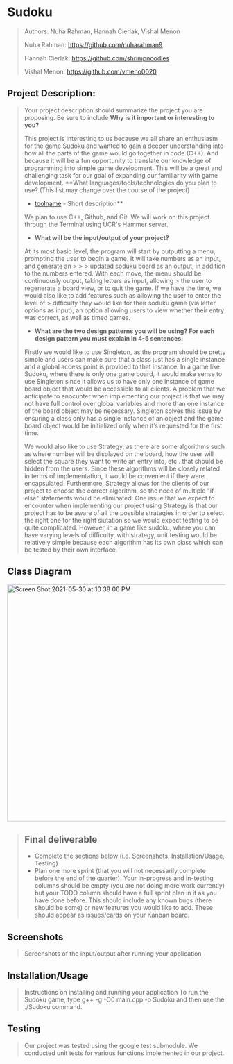 # Sudoku
 
 > Authors: Nuha Rahman, Hannah Cierlak, Vishal Menon
 > 
 > Nuha Rahman: https://github.com/nuharahman9
 > 
 > Hannah Cierlak: https://github.com/shrimpnoodles
 > 
 > Vishal Menon: https://github.com/vmeno0020

## Project Description:
 > Your project description should summarize the project you are proposing. Be sure to include
 > **Why is it important or interesting to you?**
 > 
 > This project is interesting to us because we all share an enthusiasm for the game Sudoku and wanted to gain a deeper understanding into how all the parts of the game would go together in code (C++). And because it will be a fun opportunity to translate our knowledge of programming into simple game development. This will be a great and challenging task for our goal of expanding our familiarity with game development.
 > **What languages/tools/technologies do you plan to use? (This list may change over the course of the project)
 >   * [toolname](link) - Short description**
 >   
 >   We plan to use C++, Github, and Git. We will work on this project through the Terminal using UCR's Hammer server.
 > * **What will be the input/output of your project?**
 > 
 > At its most basic level, the program will start by outputting a menu, prompting the user to begin a game. It will take numbers as an input, and generate an  > > > updated soduku board as an output, in addition to the numbers entered. With each move, the menu should be continuously output, taking letters as input, allowing > the user to regenerate a board view, or to quit the game. If we have the time, we would also like to add features such as allowing the user to enter the level of > difficulty they would like for their soduku game (via letter options as input), an option allowing users to view whether their entry was correct, as well as timed games. 
 > * **What are the two design patterns you will be using? For each design pattern you must explain in 4-5 sentences:**
 > 
 > Firstly we would like to use Singleton, as the program should be pretty simple and users can make sure that a class just has a single instance and a global access point is provided to that instance. In a game like Sudoku, where there is only one game board, it would make sense to use Singleton since it allows us to have only one instance of game board object that would be accessible to all clients. A problem that we anticipate to enocunter when implementing our project is that we may not have full control over global variables and more than one instance of the board object may be necessary. Singleton solves this issue by ensuring a class only has a single instance of an object and the game board object would be initialized only when it’s requested for the first time.
 >
 >  We would also like to use Strategy, as there are some algorithms such as where number will be displayed on the board, how the user will select the square they want to write an entry into, etc .  that should be hidden from the users. Since these algorithms will be closely related in terms of implementation, it would be convenient if they were encapsulated. Furthermore, Strategy allows for the clients of our project to choose the correct algorithm, so the need of multiple "if-else" statements would be eliminated. One issue that we expect to encounter when implementing our project using Strategy is that our project has to be aware of all the possible strategies in order to select the right one for the right siutation so we would expect testing to be quite complicated. However, in a game like sudoku, where you can have varying levels of difficulty, with strategy, unit testing would be relatively simple because each algorithm has its own class which can be tested by their own interface.

## Class Diagram

<img width="546" alt="Screen Shot 2021-05-30 at 10 38 06 PM" src="https://user-images.githubusercontent.com/77302524/120144992-b5d83500-c197-11eb-8156-07e828dde2d2.png">
 

 > ## Final deliverable
 > * Complete the sections below (i.e. Screenshots, Installation/Usage, Testing)
 > * Plan one more sprint (that you will not necessarily complete before the end of the quarter). Your In-progress and In-testing columns should be empty (you are not doing more work currently) but your TODO column should have a full sprint plan in it as you have done before. This should include any known bugs (there should be some) or new features you would like to add. These should appear as issues/cards on your Kanban board. 
 
 ## Screenshots
 > Screenshots of the input/output after running your application
 ## Installation/Usage
 > Instructions on installing and running your application
 > To run the Sudoku game, type g++ -g -O0 main.cpp -o Sudoku and then use the ./Sudoku command.
 ## Testing
 > Our project was tested using the google test submodule. We conducted unit tests for various functions implemented in our project.
